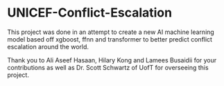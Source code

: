# UNICEF-Conflict-Escalation
This project was done in an attempt to create a new AI machine learning model based off xgboost, ffnn and transformer to better predict conflict escalation around the world.

Thank you to Ali Aseef Hasaan, Hilary Kong and Lamees Busaidii for your contributions as well as Dr. Scott Schwartz of UofT for overseeing this project. 
